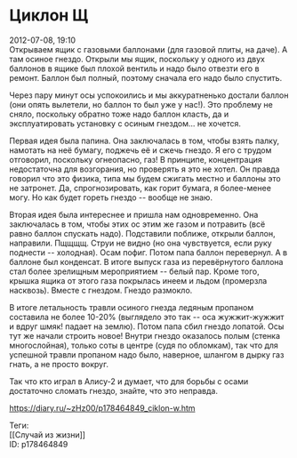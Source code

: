 Циклон Щ
=========

   
 2012-07-08, 19:10   
  Открываем ящик с газовыми баллонами (для газовой плиты, на даче). А там осиное гнездо. Открыли мы ящик, поскольку у одного из двух баллонов в ящике был плохой вентиль и надо было отвезти его в ремонт. Баллон был полный, поэтому сначала его надо было спустить.   
   
 Через пару минут осы успокоились и мы аккуратненько достали баллон (они опять вылетели, но баллон то был уже у нас!). Это проблему не сняло, поскольку обратно тоже надо баллон класть, да и эксплуатировать установку с осиным гнездом... не хочется.   
   
 Первая идея была папина. Она заключалась в том, чтобы взять палку, намотать на неё бумагу, поджечь её и сжечь гнездо. Я его с трудом отговорил, поскольку огнеопасно, газ! В принципе, концентрация недостаточна для возгорания, но проверять я это не хотел. Он правда говорил что это физика, типа мы будем сжигать местно и баллоны это не затронет. Да, спрогнозировать, как горит бумага, я более-менее могу. Но как будет гореть гнездо -- вообще не знаю.   
   
 Вторая идея была интереснее и пришла нам одновременно. Она заключалась в том, чтобы этих ос этим же газом и потравить (всё равно баллон спускать надо). Подставили поближе, открыли баллон, направили. Пщщщщ. Струи не видно (но она чувствуется, если руку поднести -- холодная). Осам пофиг. Потом папа баллон перевернул. А в баллоне был конденсат. В итоге выпуск газа из перевёрнутого баллона стал более зрелищным мероприятием -- белый пар. Кроме того, крышка ящика от этого газа покрылась инеем и льдом (промерзла насквозь). Вместе с гнездом. Гнездо размокло.   
   
 В итоге летальность травли осиного гнезда ледяным пропаном составила не более 10-20% (выглядело это так -- оса жужжит-жужжит и вдруг шмяк! падает на землю). Потом папа сбил гнездо лопатой. Осы тут же начали строить новое! Внутри гнездо оказалось полым (стенка многослойная), только соты в центре (судя по обломкам), так что для успешной травли пропаном надо было, наверное, шлангом в дырку газ гнать, а не просто вокруг.   
   
 Так что кто играл в Алису-2 и думает, что для борьбы с осами достаточно сломать гнездо, знайте, что это неправда.   
    
 <https://diary.ru/~zHz00/p178464849_ciklon-w.htm>   
   
 Теги:   
 [[Случай из жизни]]   
 ID: p178464849